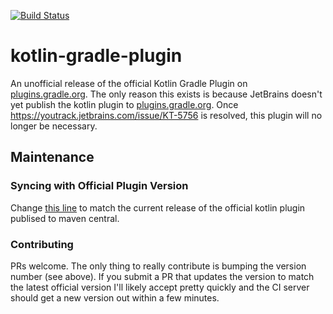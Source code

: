 [![Build Status](https://ci.appveyor.com/api/projects/status/qhrkr8hwohe1lsba?svg=true)](https://ci.appveyor.com/project/Zoltu/kotlin-gradle-plugin)

# kotlin-gradle-plugin
An unofficial release of the official Kotlin Gradle Plugin on [plugins.gradle.org](https://plugins.gradle.org/plugin/com.zoltu.kotlin).  The only reason this exists is because JetBrains doesn't yet publish the kotlin plugin to [plugins.gradle.org](plugins.gradle.org).  Once https://youtrack.jetbrains.com/issue/KT-5756 is resolved, this plugin will no longer be necessary.

## Maintenance

### Syncing with Official Plugin Version

Change [this line](https://github.com/Zoltu/kotlin-gradle-plugin/blob/master/build.gradle#L8) to match the current release of the official kotlin plugin publised to maven central.

### Contributing

PRs welcome.  The only thing to really contribute is bumping the version number (see above).  If you submit a PR that updates the version to match the latest official version I'll likely accept pretty quickly and the CI server should get a new version out within a few minutes.
